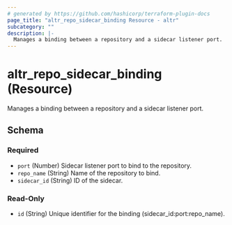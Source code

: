 ```yaml
---
# generated by https://github.com/hashicorp/terraform-plugin-docs
page_title: "altr_repo_sidecar_binding Resource - altr"
subcategory: ""
description: |-
  Manages a binding between a repository and a sidecar listener port.
---
```


# altr_repo_sidecar_binding (Resource)

Manages a binding between a repository and a sidecar listener port.



<!-- schema generated by tfplugindocs -->
## Schema

### Required

- `port` (Number) Sidecar listener port to bind to the repository.
- `repo_name` (String) Name of the repository to bind.
- `sidecar_id` (String) ID of the sidecar.

### Read-Only

- `id` (String) Unique identifier for the binding (sidecar_id:port:repo_name).
